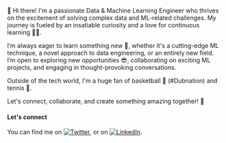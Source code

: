 👋 Hi there! I'm a passionate Data & Machine Learning Engineer who thrives on the excitement of solving complex data and ML-related challenges. My journey is fueled by an insatiable curiosity and a love for continuous learning 💛💥.

I’m always eager to learn something new 👐, whether it's a cutting-edge ML technique, a novel approach to data engineering, or an entirely new field. I’m open to exploring new opportunities 😎, collaborating on exciting ML projects, and engaging in thought-provoking conversations.

Outside of the tech world, I'm a huge fan of basketball 🏀 (#Dubnation) and tennis 🎾.

Let's connect, collaborate, and create something amazing together! 🚀

#### Let's connect 

<!-- Actual text -->

You can find me on [![Twitter][1.2]][1], or on [![LinkedIn][2.2]][2].

<!-- Icons -->

[1.2]: http://i.imgur.com/wWzX9uB.png (twitter icon without padding)
[2.2]: https://raw.githubusercontent.com/MartinHeinz/MartinHeinz/master/linkedin-3-16.png (LinkedIn icon without padding)

<!-- Links to your social media accounts -->

[1]: https://twitter.com/basillians
[2]: https://www.linkedin.com/in/basil-ihuoma-004356ab/










<!--
**Sillians/Sillians** is a ✨ _special_ ✨ repository because its `README.md` (this file) appears on your GitHub profile.

Here are some ideas to get you started:

- 🔭 I’m currently working on ...
- 🌱 I’m currently learning ...
- 👯 I’m looking to collaborate on ...
- 🤔 I’m looking for help with ...
- 💬 Ask me about ...
- 📫 How to reach me: ...
- 😄 Pronouns: ...
- ⚡ Fun fact: ...
-->
